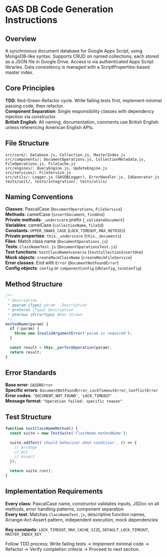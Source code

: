 # GAS DB Code Generation Instructions

## Overview

A synchronous document database for Google Apps Script, using MongoDB-like syntax. Supports CRUD on named collections, each stored as a JSON file in Google Drive. Access is via authenticated Apps Script libraries. Data consistency is managed with a ScriptProperties-based master index.

## Core Principles

**TDD**: Red-Green-Refactor cycle. Write failing tests first, implement minimal passing code, then refactor.  
**Component Separation**: Single responsibility classes with dependency injection via constructor.  
**British English**: All naming, documentation, comments use British English unless referencing American English APIs.

## File Structure

```
src/core/: Database.js, Collection.js, MasterIndex.js
src/components/: DocumentOperations.js, CollectionMetadata.js, FileOperations.js, FileCache.js  
src/engines/: QueryEngine.js, UpdateEngine.js
src/services/: FileService.js
src/utils/: Logger.js (GASDBLogger), ErrorHandler.js, IdGenerator.js
tests/unit/, tests/integration/, tests/utils/
```

## Naming Conventions

**Classes**: PascalCase (`DocumentOperations`, `FileService`)  
**Methods**: camelCase (`insertDocument`, `findOne`)  
**Private methods**: `_underscore` prefix (`_validateDocument`)  
**Variables**: camelCase (`collectionName`, `fileId`)  
**Constants**: `UPPER_SNAKE_CASE` (`LOCK_TIMEOUT`, `MAX_RETRIES`)  
**Private properties**: `this._underscore` (`this._documents`)  
**Files**: Match class name (`DocumentOperations.js`)  
**Tests**: `ClassNameTest.js` (`DocumentOperationsTest.js`)  
**Test functions**: `testClassNameScenario` (`testCollectionInsertOne`)  
**Mock objects**: `createMockClassName` (`createMockFileService`)  
**Error classes**: End with `Error` (`DocumentNotFoundError`)  
**Config objects**: `config` or `componentConfig` (`dbConfig`, `lockConfig`)

## Method Structure

```javascript
/**
 * Description
 * @param {Type} param - Description
 * @returns {Type} Description  
 * @throws {ErrorType} When thrown
 */
methodName(param) {
  if (!param) {
    throw new InvalidArgumentError('param is required');
  }
  
  const result = this._performOperation(param);
  return result;
}
```

## Error Standards

**Base error**: `GASDBError`  
**Specific errors**: `DocumentNotFoundError`, `LockTimeoutError`, `ConflictError`  
**Error codes**: `'DOCUMENT_NOT_FOUND'`, `'LOCK_TIMEOUT'`  
**Message format**: `"Operation failed: specific reason"`

## Test Structure

```javascript
function testClassNameMethod() {
  const suite = new TestSuite('ClassName.methodName');
  
  suite.addTest('should behaviour when condition', () => {
    // Arrange
    // Act
    // Assert
  });
  
  return suite.run();
}
```

## Implementation Requirements

**Every class**: PascalCase name, constructor validates inputs, JSDoc on all methods, error handling patterns, component separation  
**Every test**: Matches `ClassNameTest.js`, descriptive function names, Arrange-Act-Assert pattern, independent execution, mock dependencies

**Key constants**: `LOCK_TIMEOUT`, `MAX_CACHE_SIZE`, `DEFAULT_LOCK_TIMEOUT`, `MASTER_INDEX_KEY`

Follow TDD process: Write failing tests → Implement minimal code → Refactor → Verify completion criteria → Proceed to next section.
